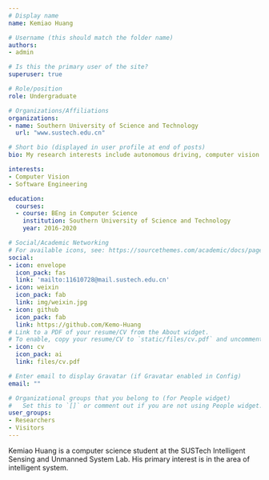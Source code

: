 ```yaml
---
# Display name
name: Kemiao Huang

# Username (this should match the folder name)
authors:
- admin

# Is this the primary user of the site?
superuser: true

# Role/position
role: Undergraduate

# Organizations/Affiliations
organizations:
- name: Southern University of Science and Technology
  url: "www.sustech.edu.cn"

# Short bio (displayed in user profile at end of posts)
bio: My research interests include autonomous driving, computer vision and software programming.

interests:
- Computer Vision
- Software Engineering

education:
  courses:
  - course: BEng in Computer Science
    institution: Southern University of Science and Technology
    year: 2016-2020

# Social/Academic Networking
# For available icons, see: https://sourcethemes.com/academic/docs/page-builder/#icons
social:
- icon: envelope
  icon_pack: fas
  link: 'mailto:11610728@mail.sustech.edu.cn'
- icon: weixin
  icon_pack: fab
  link: img/weixin.jpg
- icon: github
  icon_pack: fab
  link: https://github.com/Kemo-Huang
# Link to a PDF of your resume/CV from the About widget.
# To enable, copy your resume/CV to `static/files/cv.pdf` and uncomment the lines below.
- icon: cv
  icon_pack: ai
  link: files/cv.pdf

# Enter email to display Gravatar (if Gravatar enabled in Config)
email: ""

# Organizational groups that you belong to (for People widget)
#   Set this to `[]` or comment out if you are not using People widget.
user_groups:
- Researchers
- Visitors
---
```


Kemiao Huang is a computer science student at the SUSTech Intelligent Sensing and Unmanned System Lab. His primary interest is in the area of intelligent system.
